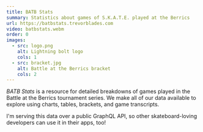 ```yaml
---
title: BATB Stats
summary: Statistics about games of S.K.A.T.E. played at the Berrics
url: https://batbstats.trevorblades.com
video: batbstats.webm
order: 0
images:
  - src: logo.png
    alt: Lightning bolt logo
    cols: 1
  - src: bracket.jpg
    alt: Battle at the Berrics bracket
    cols: 2
---
```


_BATB Stats_ is a resource for detailed breakdowns of games played in the Battle at the Berrics tournament series. We make all of our data available to explore using charts, tables, brackets, and game transcripts.

I'm serving this data over a public GraphQL API, so other skateboard-loving developers can use it in their apps, too!
